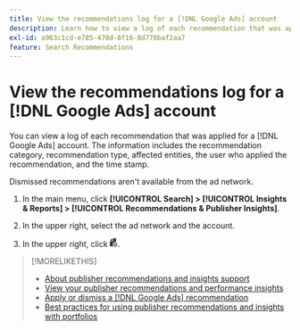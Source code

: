 ```yaml
---
title: View the recommendations log for a [!DNL Google Ads] account
description: Learn how to view a log of each recommendation that was applied for a [!DNL Google Ads] account.
exl-id: a963c1cd-e785-470d-8f16-8d770baf2aa7
feature: Search Recommendations
---
```

# View the recommendations log for a [!DNL Google Ads] account

You can view a log of each recommendation that was applied for a [!DNL Google Ads] account. The information includes the recommendation category, recommendation type, affected entities, the user who applied the recommendation, and the time stamp.

Dismissed recommendations aren't available from the ad network.

1. In the main menu, click **[!UICONTROL Search] > [!UICONTROL Insights & Reports] > [!UICONTROL Recommendations & Publisher Insights]**.

1. In the upper right, select the ad network and the account.

1. In the upper right, click ![Recommendation Logs](/help/search-social-commerce/assets/recommendations-log-view.png "Recommendation Logs").

>[!MORELIKETHIS]
>
>* [About publisher recommendations and insights support](recommendation-support.md)
>* [View your publisher recommendations and performance insights](recommendation-view.md)
>* [Apply or dismiss a [!DNL Google Ads] recommendation](google-recommendation-apply-dismiss.md)
>* [Best practices for using publisher recommendations and insights with portfolios](recommendation-best-practices.md)
